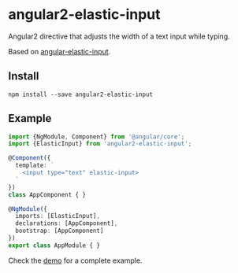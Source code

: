 # angular2-elastic-input

Angular2 directive that adjusts the width of a text input while typing.

Based on [angular-elastic-input](https://github.com/jacek-pulit/angular-elastic-input).

## Install

`npm install --save angular2-elastic-input`

## Example

```typescript
import {NgModule, Component} from '@angular/core';
import {ElasticInput} from 'angular2-elastic-input';

@Component({
  template: `
    <input type="text" elastic-input>
  `
})
class AppComponent { }

@NgModule({
  imports: [ElasticInput],
  declarations: [AppComponent],
  bootstrap: [AppComponent]
})
export class AppModule { }
```

Check the [demo](demo) for a complete example.
